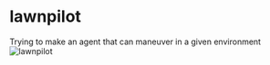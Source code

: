 # lawnpilot
Trying to make an agent that can maneuver in a given environment
![lawnpilot](https://user-images.githubusercontent.com/26389637/212570904-6a59b958-2241-4fad-a863-378f1e7d1f24.jpg)
